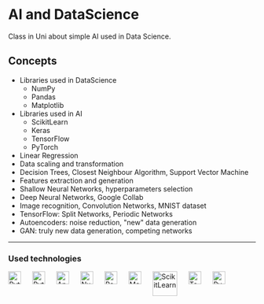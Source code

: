 # AI and DataScience
Class in Uni about simple AI used in Data Science.
## Concepts
- Libraries used in DataScience
  - NumPy
  - Pandas
  - Matplotlib
- Libraries used in AI
  - ScikitLearn
  - Keras
  - TensorFlow
  - PyTorch
- Linear Regression
- Data scaling and transformation
- Decision Trees, Closest Neighbour Algorithm, Support Vector Machine
- Features extraction and generation
- Shallow Neural Networks, hyperparameters selection
- Deep Neural Networks, Google Collab
- Image recognition, Convolution Networks, MNIST dataset
- TensorFlow: Split Networks, Periodic Networks
- Autoencoders: noise reduction, "new" data generation
- GAN: truly new data generation, competing networks
---
### Used technologies
[<img align="left" width="26px" style="padding-right: 20px" alt="Python" src="https://cdn.jsdelivr.net/gh/devicons/devicon/icons/python/python-original.svg"/>][python]
[<img align="left" width="26px" style="padding-right: 20px" alt="Python" src="https://cdn.jsdelivr.net/gh/devicons/devicon/icons/jupyter/jupyter-original.svg"/>][jupyter]
[<img align="left" width="26px" style="padding-right: 20px" alt="Anaconda" src="https://cdn.jsdelivr.net/gh/devicons/devicon/icons/anaconda/anaconda-original.svg"/>][anaconda]
[<img align="left" width="26px" style="padding-right: 20px" alt="NumPy" src="https://cdn.jsdelivr.net/gh/devicons/devicon/icons/numpy/numpy-original.svg"/>][numpy]
[<img align="left" width="26px" style="padding-right: 20px" alt="Pandas" src="https://cdn.jsdelivr.net/gh/devicons/devicon/icons/pandas/pandas-original.svg"/>][pandas]
[<img align="left" width="26px" style="padding-right: 20px" alt="Matplotlib" src="https://user-images.githubusercontent.com/33003089/213440912-0cc368a7-3cdf-4b57-9a07-e50acf6e36fd.svg"/>][matplotlib]
[<img align="left" width="50px" style="padding-right: 20px" alt="ScikitLearn" src="https://user-images.githubusercontent.com/33003089/213441664-8f03eeb5-62ea-4a26-b661-c28702656781.svg"/>][scikitlearn]
[<img align="left" width="26px" style="padding-right: 20px" alt="TensorFlow" src="https://cdn.jsdelivr.net/gh/devicons/devicon/icons/tensorflow/tensorflow-original.svg"/>][tensorflow]
[<img align="left" width="26px" style="padding-right: 20px" alt="PyTorch" src="https://cdn.jsdelivr.net/gh/devicons/devicon/icons/pytorch/pytorch-original.svg"/>][pytorch]

[python]: https://www.python.org/
[jupyter]: https://jupyter.org/
[anaconda]: https://www.anaconda.com/
[numpy]: https://numpy.org/
[pandas]: https://pandas.pydata.org/
[matplotlib]: https://matplotlib.org/
[scikitlearn]: https://scikit-learn.org/stable/
[tensorflow]: https://www.tensorflow.org/
[pytorch]: https://pytorch.org/
